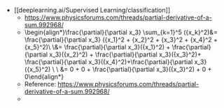 - [[deeplearning.ai/Supervised Learning/classification]]
	- https://www.physicsforums.com/threads/partial-derivative-of-a-sum.992968/
	- \begin{align*}\frac{\partial}{\partial x_3} \sum_{k=1}^5 ({x_k}^2)&= \frac{\partial}{\partial x_3} ({x_1}^2 + {x_2}^2 + {x_3}^2 + {x_4}^2 + {x_5}^2)\\ \\&= \frac{\partial}{\partial x_3}({x_1}^2) + \frac{\partial}{\partial x_3}({x_2}^2) + \frac{\partial}{\partial x_3}({x_3}^2)+ \frac{\partial}{\partial x_3}({x_4}^2)+\frac{\partial}{\partial x_3}({x_5}^2) \\ \\ &= 0 + 0 + \frac{\partial}{\partial x_3}({x_3}^2) + 0 + 0\end{align*}
	- Reference: https://www.physicsforums.com/threads/partial-derivative-of-a-sum.992968/
	-
